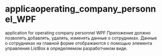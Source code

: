 # applicaoperating_company_personnel_WPF
application for operating company personnel WPF
Приложение должно позволять добавлять, удалять, изменять данные о сотрудниках. Данные о сотрудниках на главной форме отображаются с помощью элемента управления ListBox в определяемом разработчиком виде.
